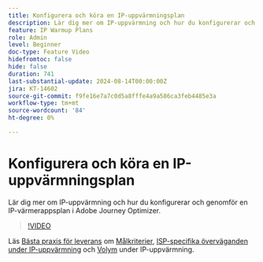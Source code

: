 ```yaml
---
title: Konfigurera och köra en IP-uppvärmningsplan
description: Lär dig mer om IP-uppvärmning och hur du konfigurerar och genomför en IP-värmerappsplan i Adobe Journey Optimizer.
feature: IP Warmup Plans
role: Admin
level: Beginner
doc-type: Feature Video
hidefromtoc: false
hide: false
duration: 741
last-substantial-update: 2024-08-14T00:00:00Z
jira: KT-14602
source-git-commit: f9fe16e7a7c0d5a8fffe4a9a586ca3feb4485e3a
workflow-type: tm+mt
source-wordcount: '84'
ht-degree: 0%

---
```



# Konfigurera och köra en IP-uppvärmningsplan

Lär dig mer om IP-uppvärmning och hur du konfigurerar och genomför en IP-värmerappsplan i Adobe Journey Optimizer.

>[!VIDEO](https://video.tv.adobe.com/v/3432637/?learn=on)

Läs [Bästa praxis för leverans](https://experienceleague.adobe.com/en/docs/deliverability-learn/deliverability-best-practice-guide/introduction) om [Målkriterier](https://experienceleague.adobe.com/en/docs/deliverability-learn/deliverability-best-practice-guide/transition-process/targeting-criteria), [ISP-specifika överväganden under IP-uppvärmning](https://experienceleague.adobe.com/en/docs/deliverability-learn/deliverability-best-practice-guide/transition-process/isp-specific-considerations-during-ip-warming) och [Volym](https://experienceleague.adobe.com/en/docs/deliverability-learn/deliverability-best-practice-guide/transition-process/volume) under IP-uppvärmning. 
